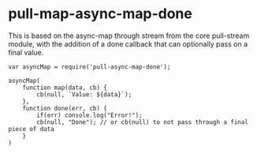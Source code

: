# pull-map-async-map-done

This is based on the async-map through stream from the core pull-stream module, with the addition of a done callback that can optionally pass on a final value.

```
var asyncMap = require('pull-async-map-done');

asyncMap(
    function map(data, cb) {
        cb(null, `Value: ${data}`);
    },
    function done(err, cb) {
        if(err) console.log("Error!");
        cb(null, "Done"); // or cb(null) to not pass through a final piece of data
    }
)
```